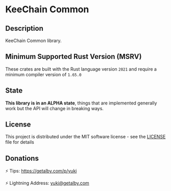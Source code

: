 # KeeChain Common

## Description

KeeChain Common library.

## Minimum Supported Rust Version (MSRV)

These crates are built with the Rust language version `2021` and require a minimum compiler version of `1.65.0`

## State

**This library is in an ALPHA state**, things that are implemented generally work but the API will change in breaking ways.

## License

This project is distributed under the MIT software license - see the [LICENSE](../LICENSE) file for details

## Donations

⚡ Tips: https://getalby.com/p/yuki

⚡ Lightning Address: yuki@getalby.com